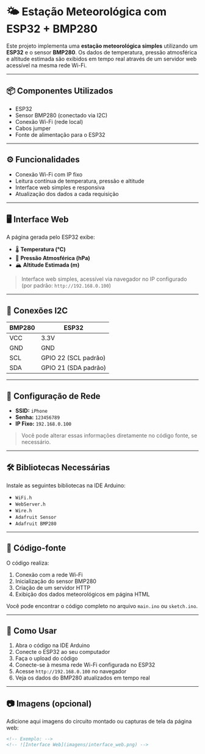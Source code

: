 # 🌤️ Estação Meteorológica com ESP32 + BMP280

Este projeto implementa uma **estação meteorológica simples** utilizando um **ESP32** e o sensor **BMP280**. Os dados de temperatura, pressão atmosférica e altitude estimada são exibidos em tempo real através de um servidor web acessível na mesma rede Wi-Fi.

---

## 📦 Componentes Utilizados

- ESP32
- Sensor BMP280 (conectado via I2C)
- Conexão Wi-Fi (rede local)
- Cabos jumper
- Fonte de alimentação para o ESP32

---

## ⚙️ Funcionalidades

- Conexão Wi-Fi com IP fixo
- Leitura contínua de temperatura, pressão e altitude
- Interface web simples e responsiva
- Atualização dos dados a cada requisição

---

## 🖥️ Interface Web

A página gerada pelo ESP32 exibe:

- 🌡️ **Temperatura (°C)**
- 🧭 **Pressão Atmosférica (hPa)**
- 🏔️ **Altitude Estimada (m)**

> Interface web simples, acessível via navegador no IP configurado (por padrão: `http://192.168.0.100`)

---

## 🔌 Conexões I2C

| BMP280 | ESP32                |
|--------|----------------------|
| VCC    | 3.3V                 |
| GND    | GND                  |
| SCL    | GPIO 22 (SCL padrão) |
| SDA    | GPIO 21 (SDA padrão) |

---

## 📡 Configuração de Rede

- **SSID:** `iPhone`  
- **Senha:** `123456789`  
- **IP Fixo:** `192.168.0.100`

> Você pode alterar essas informações diretamente no código fonte, se necessário.

---

## 🛠️ Bibliotecas Necessárias

Instale as seguintes bibliotecas na IDE Arduino:

- `WiFi.h`
- `WebServer.h`
- `Wire.h`
- `Adafruit Sensor`
- `Adafruit BMP280`

---

## 🧠 Código-fonte

O código realiza:

1. Conexão com a rede Wi-Fi
2. Inicialização do sensor BMP280
3. Criação de um servidor HTTP
4. Exibição dos dados meteorológicos em página HTML

Você pode encontrar o código completo no arquivo `main.ino` ou `sketch.ino`.

---

## 🚀 Como Usar

1. Abra o código na IDE Arduino
2. Conecte o ESP32 ao seu computador
3. Faça o upload do código
4. Conecte-se à mesma rede Wi-Fi configurada no ESP32
5. Acesse `http://192.168.0.100` no navegador
6. Veja os dados do BMP280 atualizados em tempo real

---

## 📷 Imagens (opcional)

Adicione aqui imagens do circuito montado ou capturas de tela da página web:

```html
<!-- Exemplo: -->
<!-- ![Interface Web](imagens/interface_web.png) -->
